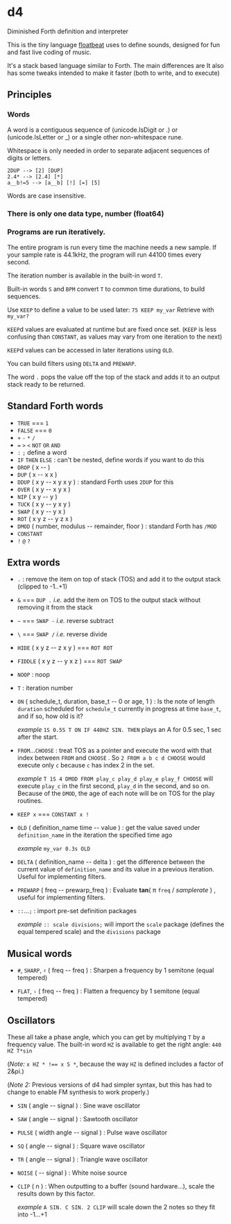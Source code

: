 # d4
Diminished Forth definition and interpreter

This is the tiny language [floatbeat](http://github.com/colourcountry/floatbeat) uses to define sounds, designed for 
fun and fast live coding of music.

It's a stack based language similar to Forth. The main differences are
It also has some tweaks intended to make it faster (both to write, and to execute)

## Principles

### Words

A word is a contiguous sequence of (unicode.IsDigit or .) or (unicode.IsLetter or _) or a single other non-whitespace rune.

Whitespace is only needed in order to separate adjacent sequences of digits or letters.

    2DUP --> [2] [DUP]
    2.4* --> [2.4] [*]
    a__b!=5 --> [a__b] [!] [=] [5]

Words are case insensitive.

### There is only one data type, number (float64)

### Programs are run iteratively.

The entire program is run every time the machine needs a new sample. If your sample
rate is 44.1kHz, the program will run 44100 times every second.

The iteration number is available in the built-in word `T`.

Built-in words `S` and `BPM` convert `T` to common time durations, to build sequences.

Use `KEEP` to define a value to be used later: `75 KEEP my_var` Retrieve with `my_var?`

`KEEP`d values are evaluated at runtime but are fixed once set.
(`KEEP` is less confusing than `CONSTANT`, as values may vary from one iteration to the next)

`KEEP`d values can be accessed in later iterations using `OLD`.

You can build filters using `DELTA` and `PREWARP`.

The word `.` pops the value off the top of the stack and adds it to an output stack ready to be returned.

## Standard Forth words

* `TRUE` === `1`
* `FALSE` === `0`
* `+` `-` `*` `/`
* `=` `>` `<` `NOT` `OR` `AND`
* `:` `;` define a word
* `IF` `THEN` `ELSE` : can't be nested, define words if you want to do this
* `DROP` ( x -- )
* `DUP` ( x -- x x )
* `DDUP` ( x y -- x y x y ) : standard Forth uses `2DUP` for this
* `OVER` ( x y -- x y x )
* `NIP` ( x y -- y )
* `TUCK` ( x y -- y x y )
* `SWAP` ( x y -- y x )
* `ROT` ( x y z -- y z x )
* `DMOD` ( number, modulus -- remainder, floor ) : standard Forth has `/MOD`
* `CONSTANT`
* `!` `@` `?`

## Extra words

* `.` : remove the item on top of stack (TOS) and add it to the output stack (clipped to -1..+1)
* `&` === `DUP .` *i.e.* add the item on TOS to the output stack without removing it from the stack
* `~` === `SWAP -` *i.e.* reverse subtract
* `\` === `SWAP /` *i.e.* reverse divide
* `HIDE` ( x y z -- z x y ) === `ROT ROT`
* `FIDDLE` ( x y z -- y x z ) === `ROT SWAP`
* `NOOP` : noop
* `T` : iteration number

* `ON` ( schedule_t, duration, base_t -- 0 or age, 1 ) : Is the note of length `duration` scheduled for `schedule_t` currently in progress at time `base_t`, and if so, how old is it?

    _example_ `1S 0.5S T ON IF 440HZ SIN. THEN` plays an A for 0.5 sec, 1 sec after the start.

* `FROM`...`CHOOSE` : treat TOS as a pointer and execute the word with that index between `FROM` and `CHOOSE` . So `2 FROM a b c d CHOOSE` would execute only `c` because `c` has index 2 in the set.

    _example_ `T 1S 4 DMOD FROM play_c play_d play_e play_f CHOOSE` will execute `play_c` in the first second, `play_d` in the second, and so on. Because of the `DMOD`, the age of each note will be on TOS for the play routines.

* `KEEP x` === `CONSTANT x !`

* `OLD` ( definition_name time -- value ) : get the value saved under `definition_name` in the iteration the specified time ago

    _example_ `my_var 0.3s OLD`

* `DELTA` ( definition_name -- delta ) : get the difference between the current value of `definition_name` and its value in a previous iteration. Useful for implementing filters.

* `PREWARP` ( freq -- prewarp_freq ) : Evaluate **tan**( π `freq` / *samplerate* ) , useful for implementing filters.


* `::`...`;` : import pre-set definition packages

    _example_ `:: scale divisions;` will import the `scale` package (defines the equal tempered scale)
    and the `divisions` package

## Musical words

* `#`, `SHARP`, `♯` ( freq -- freq ) : Sharpen a frequency by 1 semitone (equal tempered)

* `FLAT`, `♭` ( freq -- freq ) : Flatten a frequency by 1 semitone (equal tempered)


## Oscillators

These all take a phase angle, which you can get by multiplying `T` by a frequency value.
The built-in word `HZ` is available to get the right angle: `440 HZ T*sin`

(_Note:_ `x HZ * !== x S *`, because the way `HZ` is defined includes a factor of 2&pi.)

(_Note 2:_ Previous versions of d4 had simpler syntax, but this has had to change to enable
FM synthesis to work properly.)

* `SIN` ( angle -- signal ) : Sine wave oscillator

* `SAW` ( angle -- signal ) : Sawtooth oscillator

* `PULSE` ( width angle -- signal ) : Pulse wave oscillator

* `SQ` ( angle -- signal ) : Square wave oscillator

* `TR` ( angle -- signal ) : Triangle wave oscillator

* `NOISE` ( -- signal ) : White noise source

* `CLIP` ( n ) : When outputting to a buffer (sound hardware...), scale the results down by this factor.

    _example_ `A SIN. C SIN. 2 CLIP` will scale down the 2 notes so they fit into -1...+1

